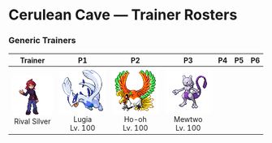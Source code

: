 # Cerulean Cave — Trainer Rosters

### Generic Trainers

| Trainer | P1 | P2 | P3 | P4 | P5 | P6 |
|:-------:|:--:|:--:|:--:|:--:|:--:|:--:|
| ![Rival Silver](../../assets/important_trainers/silver.png "Rival Silver")<br>Rival Silver | ![Lugia](../../assets/sprites/lugia/front.gif "Lugia: It is said to be the guardian of the seas. It is rumored to have been seen on the night of a storm.")<br>Lugia<br>Lv. 100 | ![Ho-oh](../../assets/sprites/ho-oh/front.gif "Ho-oh: A legend says that its body glows in seven colors. A rainbow is said to form behind it when it flies.")<br>Ho-oh<br>Lv. 100 | ![Mewtwo](../../assets/sprites/mewtwo/front.gif "Mewtwo: It usually remains motionless to conserve energy, so that it may unleash its full power in battle.")<br>Mewtwo<br>Lv. 100 |


